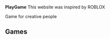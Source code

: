 <tittle><strong>PlayGame</strong></tittle>
This website was inspired by ROBLOX
<p>Game for creative people</p>
<h2 id="1">Games</h2>

